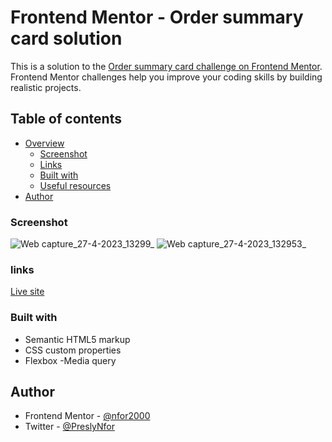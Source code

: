 # Frontend Mentor - Order summary card solution

This is a solution to the [Order summary card challenge on Frontend Mentor](https://www.frontendmentor.io/challenges/order-summary-component-QlPmajDUj). Frontend Mentor challenges help you improve your coding skills by building realistic projects. 

## Table of contents

- [Overview](#overview)
  - [Screenshot](#screenshot)
  - [Links](#links)
  - [Built with](#built-with)
  - [Useful resources](#useful-resources)
- [Author](#author)


### Screenshot

![Web capture_27-4-2023_13299_](https://user-images.githubusercontent.com/124421807/234862365-e2919fec-a876-408f-8c75-a628cfa7a90c.jpeg)
![Web capture_27-4-2023_132953_](https://user-images.githubusercontent.com/124421807/234862422-6dcfad4b-592e-447a-a601-f5f98f8876a3.jpeg)


### links
 [Live site](https://nfor2000.github.io/Order-summary-card-challenge/)
### Built with


- Semantic HTML5 markup
- CSS custom properties
- Flexbox
-Media query

## Author

- Frontend Mentor - [@nfor2000](https://www.frontendmentor.io/profile/nfor2000)
- Twitter - [@PreslyNfor](https://www.twitter.com/PreslyNfor)


